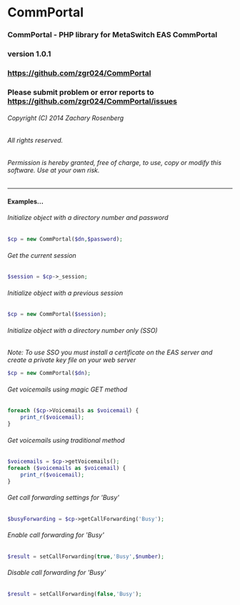 CommPortal
==========

### CommPortal - PHP library for MetaSwitch EAS CommPortal
### version 1.0.1
### https://github.com/zgr024/CommPortal
### Please submit problem or error reports to https://github.com/zgr024/CommPortal/issues

###### Copyright (C) 2014 Zachary Rosenberg
###### All rights reserved.
###### Permission is hereby granted, free of charge, to use, copy or modify this software.  Use at your own risk.
---
#### Examples... 
###### Initialize object with a directory number and password
```php
$cp = new CommPortal($dn,$password);
```	
###### Get the current session
```php
$session = $cp->_session;
```
###### Initialize object with a previous session
```php
$cp = new CommPortal($session);
```
###### Initialize object with a directory number only (SSO)
*Note: To use SSO you must install a certificate on the EAS server and create a private key file on your web server*
```php
$cp = new CommPortal($dn);
```
###### Get voicemails using magic GET method
```php
foreach ($cp->Voicemails as $voicemail) {
	print_r($voicemail);
}
```
###### Get voicemails using traditional method
```php
$voicemails = $cp->getVoicemails();
foreach ($voicemails as $voicemail) {
	print_r($voicemail);
}
```
###### Get call forwarding settings for 'Busy'			
```php
$busyForwarding = $cp->getCallForwarding('Busy');
```
###### Enable call forwarding for 'Busy'
```php
$result = setCallForwarding(true,'Busy',$number);
```
###### Disable call forwarding for 'Busy'
```php
$result = setCallForwarding(false,'Busy');
```
		
